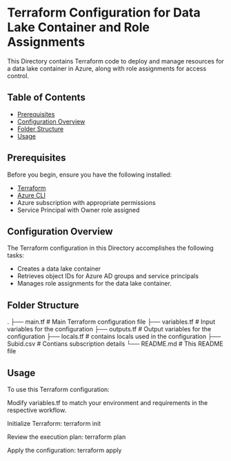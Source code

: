 # Terraform Configuration for Data Lake Container and Role Assignments

This Directory contains Terraform code to deploy and manage resources for a data lake container in Azure, along with role assignments for access control.

## Table of Contents

- [Prerequisites](#prerequisites)
- [Configuration Overview](#configuration-overview)
- [Folder Structure](#folder-structure)
- [Usage](#usage)


## Prerequisites

Before you begin, ensure you have the following installed:

- [Terraform](https://www.terraform.io/downloads.html)
- [Azure CLI](https://docs.microsoft.com/en-us/cli/azure/install-azure-cli)
- Azure subscription with appropriate permissions
- Service Principal with Owner role assigned

## Configuration Overview

The Terraform configuration in this Directory accomplishes the following tasks:

- Creates a data lake container
- Retrieves object IDs for Azure AD groups and service principals
- Manages role assignments for the data lake container.

## Folder Structure

.
├── main.tf                # Main Terraform configuration file
├── variables.tf           # Input variables for the configuration
├── outputs.tf             # Output variables for the configuration
├── locals.tf              # contains locals used in the configuration
├── Subid.csv              # Contians subscription details
└── README.md              # This README file

## Usage
To use this Terraform configuration:

Modify variables.tf to match your environment and requirements in the respective workflow.

Initialize Terraform:
terraform init

Review the execution plan:
terraform plan

Apply the configuration:
terraform apply